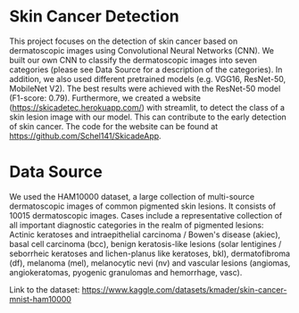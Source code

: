 # Skin Cancer Detection

This project focuses on the detection of skin cancer based on dermatoscopic images using Convolutional Neural Networks (CNN). We built our own CNN to classify the dermatoscopic images into seven categories (please see Data Source for a description of the categories). In addition, we also used different pretrained models (e.g. VGG16, ResNet-50, MobileNet V2). The best results were achieved with the ResNet-50 model (F1-score: 0.79). Furthermore, we created a website (https://skicadetec.herokuapp.com/) with streamlit, to detect the class of a skin lesion image with our model. This can contribute to the early detection of skin cancer. The code for the website can be found at https://github.com/Schel141/SkicadeApp.

# Data Source

We used the HAM10000 dataset, a large collection of multi-source dermatoscopic images of common pigmented skin lesions. It consists of 10015 dermatoscopic images. Cases include a representative collection of all important diagnostic categories in the realm of pigmented lesions: Actinic keratoses and intraepithelial carcinoma / Bowen's disease (akiec), basal cell carcinoma (bcc), benign keratosis-like lesions (solar lentigines / seborrheic keratoses and lichen-planus like keratoses, bkl), dermatofibroma (df), melanoma (mel), melanocytic nevi (nv) and vascular lesions (angiomas, angiokeratomas, pyogenic granulomas and hemorrhage, vasc).

Link to the dataset: https://www.kaggle.com/datasets/kmader/skin-cancer-mnist-ham10000


